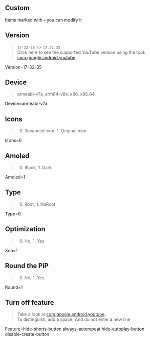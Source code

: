 **Custom**
---

Items marked with `=` you can modify it 

**Version**
---
> `17-32-35` >> `17.32.35`<br/>
> Click here to see the supported YouTube version using the tool: [com.google.android.youtube](https://github.com/revanced/revanced-patches)


Version=17-32-35

**Device**
---
> armeabi-v7a, arm64-v8a, x86, x86_64

Device=armeabi-v7a

**Icons**
---
> 0. Revanced icon, 1. Original icon

Icons=0

**Amoled**
---
> 0. Black, 1. Dark

Amoled=1

**Type**
---
> 0. Root, 1. NoRoot

Type=0

**Optimization**
---
> 0. No, 1. Yes

Xoa=1

**Round the PiP**
---
> 0. No, 1. Yes

Round=1


**Turn off feature**
---
> Take a look at [com.google.android.youtube](https://github.com/revanced/revanced-patches), <br/> To distinguish, add a space, And do not enter a new line

Feature=hide-shorts-button always-autorepeat hide-autoplay-button disable-create-button
